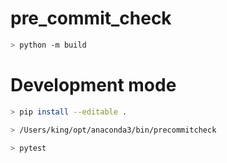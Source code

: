 # pre_commit_check


```bash
> python -m build
```


# Development mode
```bash
> pip install --editable .
```



```bash
> /Users/king/opt/anaconda3/bin/precommitcheck
```

```bash
> pytest
```
